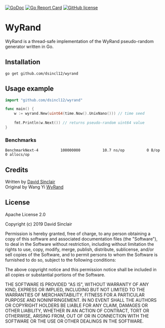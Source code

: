 [![GoDoc](https://godoc.org/github.com/dsincl12/wyrand?status.svg)](https://godoc.org/github.com/dsincl12/wyrand)
[![Go Report Card](https://goreportcard.com/badge/github.com/dsincl12/wyrand)](https://goreportcard.com/report/github.com/dsincl12/wyrand)
[![GitHub license](https://img.shields.io/github/license/dsincl12/wyrand.svg)](https://github.com/dsincl12/wyrand/blob/master/LICENSE)

# WyRand
WyRand is a thread-safe implementation of the WyRand pseudo-random generator written in Go.

## Installation

```
go get github.com/dsincl12/wyrand
```

## Usage example

```go
import "github.com/dsincl12/wyrand"

func main() {
    w := wyrand.New(uint64(time.Now().UnixNano())) // time seed
    
    fmt.Println(w.Next()) // returns pseudo-random uint64 value
}
```

### Benchmarks
```
BenchmarkNext-4          100000000          10.7 ns/op          0 B/op          0 allocs/op
```

## Credits
Written by [David Sinclair](https://github.com/dsincl12)  
Original by Wang Yi [WyRand](https://github.com/wangyi-fudan/wyhash)  

## License

Apache License 2.0

Copyright (c) 2019 David Sinclair

Permission is hereby granted, free of charge, to any person obtaining a copy of
this software and associated documentation files (the "Software"), to deal in
the Software without restriction, including without limitation the rights to
use, copy, modify, merge, publish, distribute, sublicense, and/or sell copies of
the Software, and to permit persons to whom the Software is furnished to do so,
subject to the following conditions:

The above copyright notice and this permission notice shall be included in all
copies or substantial portions of the Software.

THE SOFTWARE IS PROVIDED "AS IS", WITHOUT WARRANTY OF ANY KIND, EXPRESS OR
IMPLIED, INCLUDING BUT NOT LIMITED TO THE WARRANTIES OF MERCHANTABILITY, FITNESS
FOR A PARTICULAR PURPOSE AND NONINFRINGEMENT. IN NO EVENT SHALL THE AUTHORS OR
COPYRIGHT HOLDERS BE LIABLE FOR ANY CLAIM, DAMAGES OR OTHER LIABILITY, WHETHER
IN AN ACTION OF CONTRACT, TORT OR OTHERWISE, ARISING FROM, OUT OF OR IN
CONNECTION WITH THE SOFTWARE OR THE USE OR OTHER DEALINGS IN THE SOFTWARE.